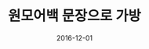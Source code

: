 ---
layout: post
title:  "원모어백 문장으로 가방"
date:   2016-12-01
categories: work
sub-cat: commissioned work
bg-color-1:	bfd7ff
bg-color-2: eee
img:
    - /img/omb/omb3.jpg
    - /img/omb/omb.jpg
collab: 
    - "[기획 및 사진.원모어백(모모미)](http://onemorebag.kr)"
    - "글.황인찬, 이제니, 박준"
txt:
---